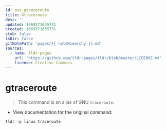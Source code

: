 ```yaml
---
id: osx.gtraceroute
title: Gtraceroute
desc: ''
updated: 1669371655731
created: 1669371655731
stub: false
isDir: false
gitNotePath: 'pages/{{ noteHiearchy }}.md'
sources:
  - name: tldr-pages
    url: 'https://github.com/tldr-pages/tldr/blob/master/LICENSE.md'
    license: Creative Commons
---
```

# gtraceroute

> This command is an alias of GNU `traceroute`.

- View documentation for the original command:

`tldr -p linux traceroute`

